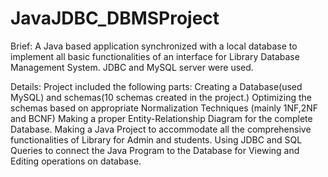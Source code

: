 # JavaJDBC_DBMSProject
Brief:
A Java based application synchronized with a local database to implement all basic functionalities of an interface for Library Database Management System. JDBC and MySQL server were used.

Details:
Project included the following parts:
Creating a Database(used MySQL) and schemas(10 schemas created in the project.)
Optimizing the schemas based on appropriate Normalization Techniques (mainly 1NF,2NF and BCNF)
Making a proper Entity-Relationship Diagram for the complete Database.
Making a Java Project to accommodate all the comprehensive functionalities of Library for Admin and students.
Using JDBC and SQL Queries to connect the Java Program to the Database for Viewing and Editing operations on database.
